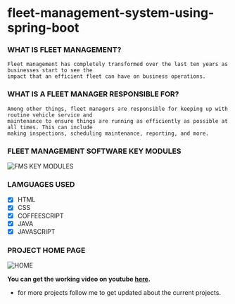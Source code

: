 # fleet-management-system-using-spring-boot


### WHAT IS FLEET MANAGEMENT?
```
Fleet management has completely transformed over the last ten years as businesses start to see the 
impact that an efficient fleet can have on business operations.
```
### WHAT IS A FLEET MANAGER RESPONSIBLE FOR?
```
Among other things, fleet managers are responsible for keeping up with routine vehicle service and 
maintenance to ensure things are running as efficiently as possible at all times. This can include 
making inspections, scheduling maintenance, reporting, and more.
```
### FLEET MANAGEMENT SOFTWARE KEY MODULES
![FMS KEY MODULES](https://content.altexsoft.com/media/2019/03/word-image-15.png.webp)
### LAMGUAGES USED
- [X] HTML
- [X] CSS
- [X] COFFEESCRIPT
- [X] JAVA
- [X] JAVASCRIPT
### PROJECT HOME PAGE
![HOME](https://www.kindsonthegenius.com/spring-boot/wp-content/uploads/2020/01/Build-a-Complete-Spring-Boot-Application-Step-by-Step.jpg)

**You can get the working video on youtube [here](https://youtube.com/playlist?list=PL9l1zUfnZkZnfOFgWa4K9lTzhvCkjTQfm).**
- for more projects follow me to get updated about the current projects.
